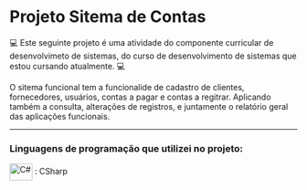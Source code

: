 # Projeto Sitema de Contas

💻  Este seguinte projeto é uma atividade do componente curricular de desenvolvimeto de sistemas, do curso de desenvolvimento de sistemas que estou cursando atualmente.  💻 

O sitema funcional tem a funcionalide de cadastro de clientes, fornecedores, usuários, contas a pagar e contas a regitrar. Aplicando também a consulta, alterações de registros, e juntamente o relatório geral das aplicações funcionais. 

----------------------------------------------------------------------------

### Linguagens de programação que utilizei no projeto: 

 <img  align="center" alt="C#" height="30" width="40" src="https://cdn.jsdelivr.net/gh/devicons/devicon/icons/csharp/csharp-original.svg" /> :  CSharp


